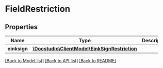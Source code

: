 # FieldRestriction

## Properties
Name | Type | Description | Notes
------------ | ------------- | ------------- | -------------
**einksign** | [**\Docstudio\ClientModel\EinkSignRestriction**](EinkSignRestriction.md) |  | [optional] 

[[Back to Model list]](../../README.md#documentation-for-models) [[Back to API list]](../../README.md#documentation-for-api-endpoints) [[Back to README]](../../README.md)

